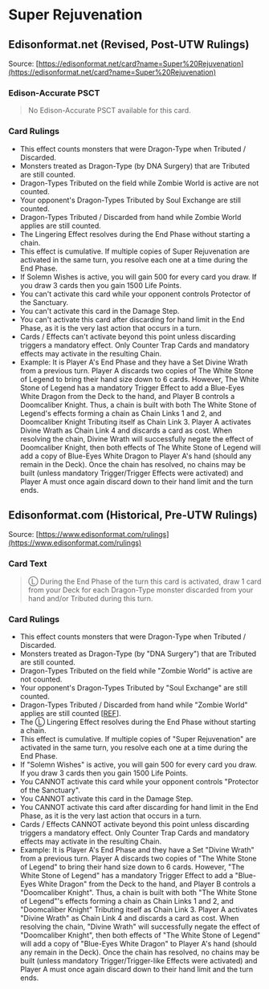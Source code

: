 # Super Rejuvenation

## Edisonformat.net (Revised, Post-UTW Rulings)

Source: [https://edisonformat.net/card?name=Super%20Rejuvenation](https://edisonformat.net/card?name=Super%20Rejuvenation)

### Edison-Accurate PSCT

> No Edison-Accurate PSCT available for this card.

### Card Rulings

*   This effect counts monsters that were Dragon-Type when Tributed / Discarded.
*   Monsters treated as Dragon-Type (by DNA Surgery) that are Tributed are still counted.
*   Dragon-Types Tributed on the field while Zombie World is active are not counted.
*   Your opponent's Dragon-Types Tributed by Soul Exchange are still counted.
*   Dragon-Types Tributed / Discarded from hand while Zombie World applies are still counted.
*   The Lingering Effect resolves during the End Phase without starting a chain.
*   This effect is cumulative. If multiple copies of Super Rejuvenation are activated in the same turn, you resolve each one at a time during the End Phase.
*   If Solemn Wishes is active, you will gain 500 for every card you draw. If you draw 3 cards then you gain 1500 Life Points.
*   You can't activate this card while your opponent controls Protector of the Sanctuary.
*   You can't activate this card in the Damage Step.
*   You can't activate this card after discarding for hand limit in the End Phase, as it is the very last action that occurs in a turn.
*   Cards / Effects can't activate beyond this point unless discarding triggers a mandatory effect. Only Counter Trap Cards and mandatory effects may activate in the resulting Chain.
*   Example: It is Player A's End Phase and they have a Set Divine Wrath from a  previous turn. Player A discards two copies of The White Stone of Legend to bring their hand size down to 6 cards. However, The White Stone of Legend has a mandatory Trigger Effect to add a Blue-Eyes White Dragon from the Deck to the hand, and Player B controls a Doomcaliber Knight. Thus, a chain is built with both The White Stone of Legend's effects forming a chain as Chain Links 1 and 2, and Doomcaliber Knight Tributing itself as Chain Link 3. Player A activates Divine Wrath as Chain Link 4 and discards a card as cost. When resolving the chain, Divine Wrath will successfully negate the effect of Doomcaliber Knight, then both effects of The White Stone of Legend will add a copy of Blue-Eyes White Dragon to Player A's hand (should any remain in the Deck). Once the chain has resolved, no chains may be built (unless mandatory Trigger/Trigger Effects were activated) and Player A must once again discard down to their hand limit and the turn ends.


## Edisonformat.com (Historical, Pre-UTW Rulings)

Source: [https://www.edisonformat.com/rulings](https://www.edisonformat.com/rulings)

### Card Text

> Ⓛ During the End Phase of the turn this card is activated, draw 1 card from your Deck for each Dragon-Type monster discarded from your hand and/or Tributed during this turn.

### Card Rulings

*   This effect counts monsters that were Dragon-Type when Tributed / Discarded.
*   Monsters treated as Dragon-Type (by "DNA Surgery") that are Tributed are still counted.
*   Dragon-Types Tributed on the field while "Zombie World" is active are not counted.
*   Your opponent's Dragon-Types Tributed by "Soul Exchange" are still counted.
*   Dragon-Types Tributed / Discarded from hand while "Zombie World" applies are still counted \[[REF](https://www.pojo.biz/board/showthread.php?t=767781)\].
*   The Ⓛ Lingering Effect resolves during the End Phase without starting a chain.
*   This effect is cumulative. If multiple copies of "Super Rejuvenation" are activated in the same turn, you resolve each one at a time during the End Phase.
*   If "Solemn Wishes" is active, you will gain 500 for every card you draw. If you draw 3 cards then you gain 1500 Life Points.
*   You CANNOT activate this card while your opponent controls "Protector of the Sanctuary".
*   You CANNOT activate this card in the Damage Step.
*   You CANNOT activate this card after discarding for hand limit in the End Phase, as it is the very last action that occurs in a turn.
*   Cards / Effects CANNOT activate beyond this point unless discarding triggers a mandatory effect. Only Counter Trap Cards and mandatory effects may activate in the resulting Chain.
*   Example: It is Player A's End Phase and they have a Set "Divine Wrath" from a previous turn. Player A discards two copies of "The White Stone of Legend" to bring their hand size down to 6 cards. However, "The White Stone of Legend" has a mandatory Trigger Effect to add a "Blue-Eyes White Dragon" from the Deck to the hand, and Player B controls a "Doomcaliber Knight". Thus, a chain is built with both "The White Stone of Legend"'s effects forming a chain as Chain Links 1 and 2, and "Doomcaliber Knight" Tributing itself as Chain Link 3. Player A activates "Divine Wrath" as Chain Link 4 and discards a card as cost. When resolving the chain, "Divine Wrath" will successfully negate the effect of "Doomcaliber Knight", then both effects of "The White Stone of Legend" will add a copy of "Blue-Eyes White Dragon" to Player A's hand (should any remain in the Deck). Once the chain has resolved, no chains may be built (unless mandatory Trigger/Trigger-like Effects were activated) and Player A must once again discard down to their hand limit and the turn ends.


